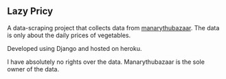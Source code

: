 ## Lazy Pricy

A data-scraping project that collects data from [manarythubazaar](https://manarythubazaar.com). The data is only about the daily prices of vegetables.

Developed using Django and hosted on heroku.

I have absolutely no rights over the data. Manarythubazaar is the sole owner of the data.

